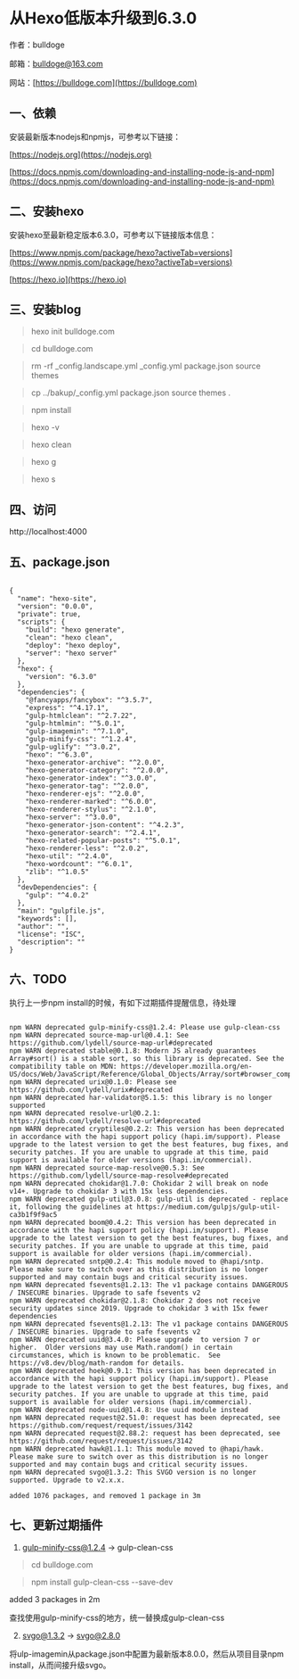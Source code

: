 # 从Hexo低版本升级到6.3.0

作者：bulldoge

邮箱：bulldoge@163.com

网站：[https://bulldoge.com](https://bulldoge.com)

## 一、依赖
安装最新版本nodejs和npmjs，可参考以下链接：

[https://nodejs.org](https://nodejs.org)

[https://docs.npmjs.com/downloading-and-installing-node-js-and-npm](https://docs.npmjs.com/downloading-and-installing-node-js-and-npm)

## 二、安装hexo
安装hexo至最新稳定版本6.3.0，可参考以下链接版本信息：
   
   [https://www.npmjs.com/package/hexo?activeTab=versions](https://www.npmjs.com/package/hexo?activeTab=versions)

   [https://hexo.io](https://hexo.io)

## 三、安装blog
>hexo init bulldoge.com

>cd bulldoge.com

>rm -rf _config.landscape.yml	_config.yml package.json source themes

>cp ../bakup/_config.yml package.json source themes .

>npm install

>hexo -v

>hexo clean

>hexo g

>hexo s

## 四、访问
http://localhost:4000

## 五、package.json

```

{
  "name": "hexo-site",
  "version": "0.0.0",
  "private": true,
  "scripts": {
    "build": "hexo generate",
    "clean": "hexo clean",
    "deploy": "hexo deploy",
    "server": "hexo server"
  },
  "hexo": {
    "version": "6.3.0"
  },
  "dependencies": {
    "@fancyapps/fancybox": "^3.5.7",
    "express": "^4.17.1",
    "gulp-htmlclean": "^2.7.22",
    "gulp-htmlmin": "^5.0.1",
    "gulp-imagemin": "^7.1.0",
    "gulp-minify-css": "^1.2.4",
    "gulp-uglify": "^3.0.2",
    "hexo": "^6.3.0",
    "hexo-generator-archive": "^2.0.0",
    "hexo-generator-category": "^2.0.0",
    "hexo-generator-index": "^3.0.0",
    "hexo-generator-tag": "^2.0.0",
    "hexo-renderer-ejs": "^2.0.0",
    "hexo-renderer-marked": "^6.0.0",
    "hexo-renderer-stylus": "^2.1.0",
    "hexo-server": "^3.0.0",
    "hexo-generator-json-content": "^4.2.3",
    "hexo-generator-search": "^2.4.1",
    "hexo-related-popular-posts": "^5.0.1",
    "hexo-renderer-less": "^2.0.2",
    "hexo-util": "^2.4.0",
    "hexo-wordcount": "^6.0.1",
    "zlib": "^1.0.5"
  },
  "devDependencies": {
    "gulp": "^4.0.2"
  },
  "main": "gulpfile.js",
  "keywords": [],
  "author": "",
  "license": "ISC",
  "description": ""
}

```
## 六、TODO
执行上一步npm install的时候，有如下过期插件提醒信息，待处理

```

npm WARN deprecated gulp-minify-css@1.2.4: Please use gulp-clean-css
npm WARN deprecated source-map-url@0.4.1: See https://github.com/lydell/source-map-url#deprecated
npm WARN deprecated stable@0.1.8: Modern JS already guarantees Array#sort() is a stable sort, so this library is deprecated. See the compatibility table on MDN: https://developer.mozilla.org/en-US/docs/Web/JavaScript/Reference/Global_Objects/Array/sort#browser_compatibility
npm WARN deprecated urix@0.1.0: Please see https://github.com/lydell/urix#deprecated
npm WARN deprecated har-validator@5.1.5: this library is no longer supported
npm WARN deprecated resolve-url@0.2.1: https://github.com/lydell/resolve-url#deprecated
npm WARN deprecated cryptiles@0.2.2: This version has been deprecated in accordance with the hapi support policy (hapi.im/support). Please upgrade to the latest version to get the best features, bug fixes, and security patches. If you are unable to upgrade at this time, paid support is available for older versions (hapi.im/commercial).
npm WARN deprecated source-map-resolve@0.5.3: See https://github.com/lydell/source-map-resolve#deprecated
npm WARN deprecated chokidar@1.7.0: Chokidar 2 will break on node v14+. Upgrade to chokidar 3 with 15x less dependencies.
npm WARN deprecated gulp-util@3.0.8: gulp-util is deprecated - replace it, following the guidelines at https://medium.com/gulpjs/gulp-util-ca3b1f9f9ac5
npm WARN deprecated boom@0.4.2: This version has been deprecated in accordance with the hapi support policy (hapi.im/support). Please upgrade to the latest version to get the best features, bug fixes, and security patches. If you are unable to upgrade at this time, paid support is available for older versions (hapi.im/commercial).
npm WARN deprecated sntp@0.2.4: This module moved to @hapi/sntp. Please make sure to switch over as this distribution is no longer supported and may contain bugs and critical security issues.
npm WARN deprecated fsevents@1.2.13: The v1 package contains DANGEROUS / INSECURE binaries. Upgrade to safe fsevents v2
npm WARN deprecated chokidar@2.1.8: Chokidar 2 does not receive security updates since 2019. Upgrade to chokidar 3 with 15x fewer dependencies
npm WARN deprecated fsevents@1.2.13: The v1 package contains DANGEROUS / INSECURE binaries. Upgrade to safe fsevents v2
npm WARN deprecated uuid@3.4.0: Please upgrade  to version 7 or higher.  Older versions may use Math.random() in certain circumstances, which is known to be problematic.  See https://v8.dev/blog/math-random for details.
npm WARN deprecated hoek@0.9.1: This version has been deprecated in accordance with the hapi support policy (hapi.im/support). Please upgrade to the latest version to get the best features, bug fixes, and security patches. If you are unable to upgrade at this time, paid support is available for older versions (hapi.im/commercial).
npm WARN deprecated node-uuid@1.4.8: Use uuid module instead
npm WARN deprecated request@2.51.0: request has been deprecated, see https://github.com/request/request/issues/3142
npm WARN deprecated request@2.88.2: request has been deprecated, see https://github.com/request/request/issues/3142
npm WARN deprecated hawk@1.1.1: This module moved to @hapi/hawk. Please make sure to switch over as this distribution is no longer supported and may contain bugs and critical security issues.
npm WARN deprecated svgo@1.3.2: This SVGO version is no longer supported. Upgrade to v2.x.x.

added 1076 packages, and removed 1 package in 3m

```

## 七、更新过期插件
1. gulp-minify-css@1.2.4 -> gulp-clean-css

>cd bulldoge.com

>npm install gulp-clean-css --save-dev

added 3 packages in 2m

查找使用gulp-minify-css的地方，统一替换成gulp-clean-css

2. svgo@1.3.2 -> svgo@2.8.0

将ulp-imagemin从package.json中配置为最新版本8.0.0，然后从项目目录npm install，从而间接升级svgo。


   
